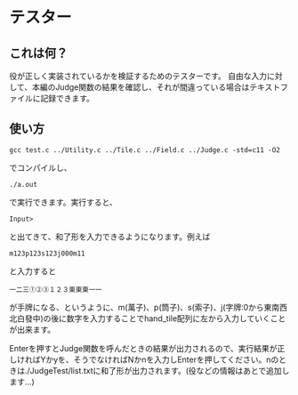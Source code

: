 # テスター
## これは何？
役が正しく実装されているかを検証するためのテスターです。
自由な入力に対して、本編のJudge関数の結果を確認し、それが間違っている場合はテキストファイルに記録できます。
## 使い方
```
gcc test.c ../Utility.c ../Tile.c ../Field.c ../Judge.c -std=c11 -O2
```
でコンパイルし、
```
./a.out
```
で実行できます。実行すると、
```
Input> 
```
と出てきて、和了形を入力できるようになります。例えば
```
m123p123s123j000m11
```
と入力すると
```
一二三①②③１２３東東東一一
```
が手牌になる、というように、m(萬子)、p(筒子)、s(索子)、j(字牌:0から東南西北白發中)の後に数字を入力することでhand_tile配列に左から入力していくことが出来ます。

Enterを押すとJudge関数を呼んだときの結果が出力されるので、実行結果が正しければYかyを、そうでなければNかnを入力しEnterを押してください。nのときは./JudgeTest/list.txtに和了形が出力されます。(役などの情報はあとで追加します…)
